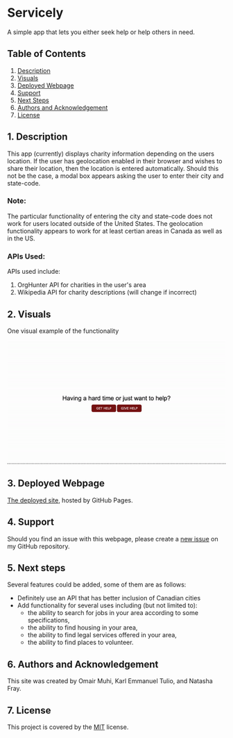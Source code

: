 # Servicely
A simple app that lets you either seek help or help others in need.

## Table of Contents
1. [ Description ](#desc)
2. [ Visuals ](#visuals)
3. [ Deployed Webpage ](#deployed)
4. [ Support ](#support)
5. [ Next Steps ](#next_steps)
6. [ Authors and Acknowledgement ](#acknowledge)
7. [ License ](#license)

<a name="desc"></a>
## 1. Description
This app (currently) displays charity information depending on the users location. If the user has geolocation enabled in their browser and wishes to share their location, then the location is entered automatically. Should this not be the case, a modal box appears asking the user to enter their city and state-code. 

### Note:
The particular functionality of entering the city and state-code does not work for users located outside of the United States. The geolocation functionality appears to work for at least certian areas in Canada as well as in the US.

### APIs Used:
APIs used include:
1. OrgHunter API for charities in the user's area
1. Wikipedia API for charity descriptions (will change if incorrect) 

<a name="visuals"></a>
## 2. Visuals
One visual example of the functionality

![Visual](visual.gif)

<a name="deployed"></a>
## 3. Deployed Webpage
[The deployed site](https://fulcrum-ctrl.github.io/Project-1-/), hosted by GitHub Pages.

<a name="support"></a>
## 4. Support
Should you find an issue with this webpage, please create a [new issue](https://github.com/fulcrum-ctrl/Project-1-/issues/new/choose) on my GitHub repository.

<a name="next_steps"></a>
## 5. Next steps
Several features could be added, some of them are as follows:
* Definitely use an API that has better inclusion of Canadian cities
* Add functionality for several uses including (but not limited to):
    + the ability to search for jobs in your area according to some specifications,
    + the ability to find housing in your area,
    + the ability to find legal services offered in your area,
    + the ability to find places to volunteer.

<a name="acknowledge"></a>
## 6. Authors and Acknowledgement
This site was created by Omair Muhi, Karl Emmanuel Tulio, and Natasha Fray.

<a name="license"></a>
## 7. License
This project is covered by the [MIT](LICENSE) license.


